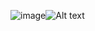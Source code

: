 ![image](https://github.com/user-attachments/assets/d43c087e-98ef-483e-9f26-7d5b0098b025)![Alt text](https://example.com/path/to/image.png)
